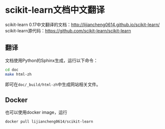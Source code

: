 # scikit-learn文档中文翻译

scikit-learn 0.17中文翻译的文档：http://lijiancheng0614.github.io/scikit-learn/
scikit-learn源代码：https://github.com/scikit-learn/scikit-learn

## 翻译

文档使用Python的Sphinx生成，运行以下命令：
```bash
cd doc
make html-zh
```
即可在`doc/_build/html-zh`中生成网站相关文件。

## Docker

也可以使用docker image，运行
```bash
docker pull lijiancheng0614/scikit-learn
```